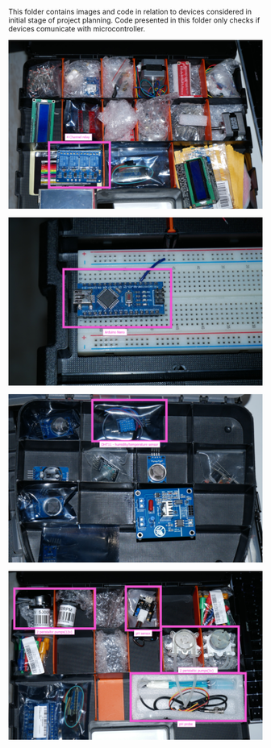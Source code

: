 This folder contains images and code in relation to devices considered in initial stage of project planning.
Code presented in this folder only checks if devices comunicate with microcontroller.

![](/images/4channel_relay.png)

![](/images/Arduino_nano.png)

![](/images/DHT11.png)

![](/images/pH.png)
